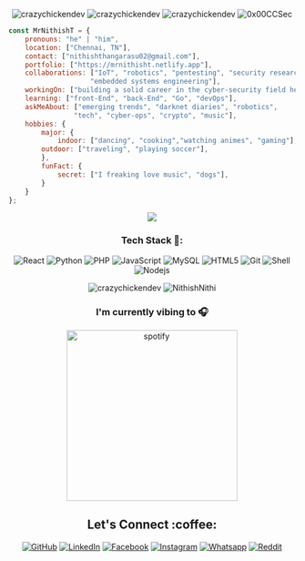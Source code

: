 <!--<p align="center"> <img src="#" /> </p>
<p align="center"> <img src="#" /> </p>-->

<p align="center"> <img src="https://komarev.com/ghpvc/?username=crazychickendev&logoColor=white&color=FFDE59" alt="crazychickendev" /> <img
src="https://img.shields.io/github/followers/crazychickendev?style=social" alt="crazychickendev" /> <img
src="https://img.shields.io/github/last-commit/crazychickendev/CrazyChickenDev" alt="crazychickendev" /> <img
src="https://img.shields.io/twitter/follow/0x00CCSec?label=Follow%20me&style=social" alt="0x00CCSec" /> </p>

```javascript
const MrNithishT = {
    pronouns: "he" | "him",
    location: ["Chennai, TN"],
    contact: ["nithishthangarasu02@gmail.com"],
    portfolio: ["https://mrnithisht.netlify.app"],
    collaborations: ["IoT", "robotics", "pentesting", "security research techniques", 
                    "embedded systems engineering"],
    workingOn: ["building a solid career in the cyber-security field here in my country..."],
    learning: ["front-End", "back-End", "Go", "devOps"],
    askMeAbout: ["emerging trends", "darknet diaries", "robotics", 
                "tech", "cyber-ops", "crypto", "music"],
    hobbies: {
        major: {
            indoor: ["dancing", "cooking","watching animes", "gaming"],
	    outdoor: ["traveling", "playing soccer"],
        },
        funFact: {
            secret: ["I freaking love music", "dogs"],
        }        
    }
};
```
<p align="center"> <img src="https://github.com/CrazyChickenDev/CrazyChickenDev/blob/master/assets/source.gif" /> </p>
<h3 align="center">Tech Stack 🍗:</h3>
<p align="center">
  <img alt="React" src="https://img.shields.io/badge/-React-ffb400?style=flat-square&logo=react&logoColor=white" />
  <img alt="Python" src="https://img.shields.io/badge/-Python-ffb400?style=flat-square&logo=python&logoColor=white" />
  <img alt="PHP" src="https://img.shields.io/badge/-PHP-ffb400?style=flat-square&logo=php&logoColor=white" />
  <img alt="JavaScript" src="https://img.shields.io/badge/-JavaScript-ffb400?style=flat-square&logo=javascript&logoColor=white" />
  <img alt="MySQL" src="https://img.shields.io/badge/-MySQL-ffb400?style=flat-square&logo=mysql&logoColor=white" />
  <img alt="HTML5" src="https://img.shields.io/badge/-HTML5-ffb400?style=flat-square&logo=html5&logoColor=white" />
  <img alt="Git" src="https://img.shields.io/badge/-Git-ffb400?style=flat-square&logo=git&logoColor=white" />
  <img alt="Shell" src="https://img.shields.io/badge/-Shell-ffb400?style=flat-square&logo=shell&logoColor=white" />
  <img alt="Nodejs" src="https://img.shields.io/badge/-Nodejs-ffb400?style=flat-square&logo=Node.js&logoColor=white" />
</p>


<!--START_SECTION:waka-->
<!--END_SECTION:waka-->
<p align="center" height='130px'> <img src="https://github-readme-stats.vercel.app/api?username=NithishNithi&show_icons=true&hide_title=true&include_all_commits=true&line_height=21&bg_color=0,ffb400,ffb400,F6C03D,F4DDA6&count_private=true&theme=graywhite" alt="crazychickendev"/> <img src="https://github-readme-stats.vercel.app/api/top-langs/?username=NithishNithi&layout=compact&show_icons=true&bg_color=0,EFE4CA,F4DDA6,F6C03D&theme=graywhite&hide_title=true" alt="NithishNithi"/> </p>
<h3 align="center">I'm currently vibing to 🎧</h3>
<p align="center">
	<img src="https://spotify-recently-played-readme.vercel.app/api?user=31czvbttfiy5u2lwvryljv5yiyfq"  alt="spotify" height="300px">
</p>

<h2 align="center">Let's Connect :coffee:</h2></a>
<p align="center">
	<a href="https://github.com/NithishNithi"><img src="https://img.icons8.com/bubbles/50/000000/github.png" alt="GitHub"/></a>
	<a href="https://www.linkedin.com/in/nithisht/"><img src="https://img.icons8.com/bubbles/50/000000/linkedin.png" alt="LinkedIn"/></a>
	<a href="https://www.facebook.com/nielle.knight.3/"><img src="https://img.icons8.com/bubbles/50/000000/facebook-new.png" alt="Facebook"/></a>
	<a href="https://www.instagram.com/thecanva_shogun"><img src="https://img.icons8.com/bubbles/50/000000/instagram.png" alt="Instagram"/></a>
        <a href="https://wa.me/2348022273025"><img src="https://img.icons8.com/bubbles/50/000000/whatsapp.png" alt="Whatsapp"/></a>
        <a href="https://www.reddit.com/user/dannychukz15/"><img src="https://img.icons8.com/bubbles/50/000000/reddit.png" alt="Reddit"/></a>
</p>
<!--<p align="center"> <img src="#" /> </p>-->
